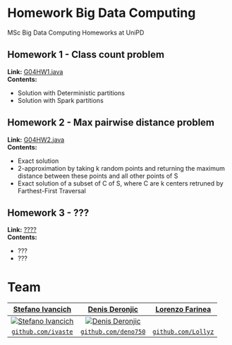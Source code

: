 # Homework Big Data Computing
MSc Big Data Computing Homeworks at UniPD

## Homework 1 - Class count problem
**Link:** [G04HW1.java](https://github.com/ivaste/HomeworkBigData/blob/master/src/main/java/G04HW1.java)  
**Contents:**
 - Solution with Deterministic partitions
 - Solution with Spark partitions

 ## Homework 2 - Max pairwise distance problem
**Link:** [G04HW2.java](https://github.com/ivaste/HomeworkBigData/blob/master/src/main/java/G04HW2.java)  
**Contents:**
 - Exact solution
 - 2-approximation by taking k random points and returning the maximum distance between these points and all other points of S
 - Exact solution of a subset of C of S, where C are k centers retruned by Farthest-First Traversal
 
 ## Homework 3 - ???
**Link:** [????](https://google.com)  
**Contents:**
 - ???
 - ???
 
 # Team
 | <a href="https://stefanoivancich.com" target="_blank">**Stefano Ivancich**</a> | <a href="https://github.com/deno750" target="_blank">**Denis Deronjic**</a> | <a href="https://github.com/Lollyz" target="_blank">**Lorenzo Farinea**</a> |
| :---: |:---:|:---:|
| [![Stefano Ivancich](https://avatars1.githubusercontent.com/u/36710626?s=200&v=4)](https://stefanoivancich.com)    | [![Denis Deronjic](https://avatars1.githubusercontent.com/u/28018184?s=200&v=4)](https://github.com/deno750) |    | [![Lorenzo Farinea](https://avatars0.githubusercontent.com/u/50866711?s=200&v=4)](https://github.com/Lollyz) |
| <a href="https://github.com/ivaste" target="_blank">`github.com/ivaste`</a> | <a href="https://github.com/deno750" target="_blank">`github.com/deno750`</a> | <a href="https://github.com/Lollyz" target="_blank">`github.com/Lollyz`</a> |
